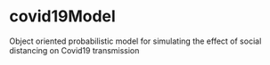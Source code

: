 # covid19Model
Object oriented probabilistic model for simulating the effect of social distancing on Covid19 transmission
